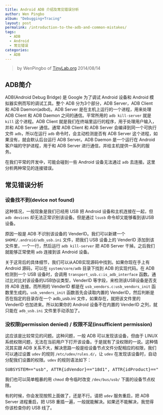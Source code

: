```yaml
---
title: Android ADB 介绍及常见错误分析
author: Wen Pingbo
album: "Debugging+Tracing"
layout: post
permalink: /introduction-to-the-adb-and-common-mistakes/
tags:
  - ADB
  - Android
  - 常见错误
categories:
  - ADB
---
```


> by WenPingbo of [TinyLab.org][1]
> 2014/08/14


## ADB简介

ADB(Android Debug Bridge) 是 Google 为了调试 Android 设备和 Android 模拟器实例而写的调试工具。整个 ADB 分为3个部分，ADB Server，ADB Client 和 ADB Daemon(adbd)。ADB Server 是在主机上运行的一个进程，用来处理 ADB Client 和 ADB Daemon 之间的通信。平常所用的 `adb kill-server` 就是 `kill` 这个进程。ADB Client 就是我们在终端里运行的程序，用于处理用户输入，并和 ADB Server 通信。通常 ADB Client 和 ADB Server 会编译到同一个可执行文件 `adb`，所以在运行 `adb` 命令时，会主动检测是否有 ADB Server 这个进程，如果没有，就会默认后台运行 ADB Server。ADB Daemon 是一个运行在 Android 客户端的守护进程，用于和 ADB Server 进行通信，并给主机提供一系列的服务。

在我们平常的开发中，可能会碰到一些 Android 设备无法通过 `adb` 去连接。这里分析两种常见的连接错误。

## 常见错误分析

### 设备找不到(device not found)

这种情况，一般现象是我们已经用 USB 把 Android 设备和主机连接在一起，但 `adb devices` 却无法正常识别该设备。但是通过 `lsusb` 命令却又能够看到该USB设备。

原因一般是 ADB 不识别该设备的 VenderID。我们可以新建一个 `$HOME/.android/adb_usb.ini` 文件，把我们 USB 设备上的 VenderID 添加到该文件里，一个一行，然后运行 `adb kill-server` 把 ADB Server 干掉。之后我们就能够正常使用 `adb` 连接到该 Android 设备。

关于这背后的具体细节，我们可以从ADB实现源码中找到。如果你现在手上有 Android 源码，可以在 `system/core/adb` 目录下找到 ADB 的实现代码。在 ADB 检测到一个 USB 设备时，会调用 `transport_usb.c:is_adb_interface` 函数。通过比对比对该设备的USB协议类型，VenderID 等字段，来检测该USB设备是否支持 ADB 连接。而所用的 VenderID 都是在 `usb_vendors.c:usb_vendors_init` 函数里生成的。`usb_venders_init` 函数首先会读取内置的 VenderID，然后判断是否在指定的目录存在一个 adb_usb.ini 文件，如果存在，就把该文件里的 VenderID 也加进来。所以如果你的 Android 设备不在内置的 VenderID 之列，就只能在 `adb_usb.ini` 文件里手动添加了。

### 没权限(permission denied) / 权限不足(insufficient permission)

这应该是比较常见的问题。这种问题，一般 ADB 可以发现该设备，但由于 LINUX 系统权限问题，无法在当前用户下打开该设备。于是就有了没权限的一说。这种情况其实跟 ADB 关系不大，解决思路一般是给设备节点文件分配相应的权限，我们可以通过设置 `udev` 的规则 `/etc/udev/rules.d/`，让 `udev` 在发现该设备时，自动分配我们设置的权限。`udev` 的规则语法如下：

<pre>SUBSYSTEM=="usb", ATTR{idVendor}=="18d1", ATTR{idProduct}=="4e12", MODE="0600", OWNER="username"
</pre>

我们也可以简单粗暴的用 `chmod` 命令临时改变 `/dev/bus/usb/` 下面的设备节点权限。

有的时候，你会发现按照上面做了，还是不行。请把 `udev` 服务重启，把 ADB Server 进程重启，把 USB 重插一遍，一般就能解决。如果还不能解决，我觉得你该检查你的 USB 线了。





 [1]: https://tinylab.org
